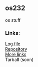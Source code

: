 ## os232
os stuff


### Links:
[Log file](./TXT/mylog.txt)<br>
[Repository](https://github.com/riorio805/os232)<br>
[More links](./links)<br>
Tarball (soon)
